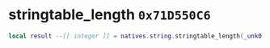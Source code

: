 # stringtable_length `0x71D550C6`

```lua
local result --[[ integer ]] = natives.string.stringtable_length(_unk0 --[[ integer ]])
```